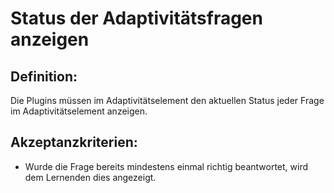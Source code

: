 # Status der Adaptivitätsfragen anzeigen

## Definition:

Die Plugins müssen im Adaptivitätselement den aktuellen Status jeder Frage im Adaptivitätselement anzeigen.


## Akzeptanzkriterien:
- Wurde die Frage bereits mindestens einmal richtig beantwortet, wird dem Lernenden dies angezeigt.
